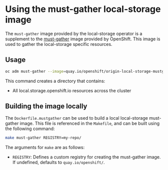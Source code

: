# Using the must-gather local-storage image

The `must-gather` image provided by the local-storage operator is a supplement to the [must-gather](https://github.com/openshift/must-gather) image provided by OpenShift. This image
is used to gather the local-storage specific resources.

## Usage
```sh
oc adm must-gather --image=quay.io/openshift/origin-local-storage-mustgather:latest
```

This command creates a directory that contains:
- All local.storage.openshift.io resources across the cluster

## Building the image locally
The `Dockerfile.mustgather` can be used to build a local local-storage must-gather image. This file is referenced in the `Makefile`, and can be built using the following command:

```sh
make must-gather REGISTRY=my-repo/
```

The arguments for `make` are as follows:
- `REGISTRY`: Defines a custom registry for creating the must-gather image. If undefined, defaults to `quay.io/openshift/`.
